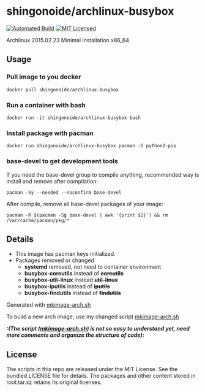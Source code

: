 shingonoide/archlinux-busybox
======

[![Automated Build](http://img.shields.io/badge/automated-build-green.svg)](https://registry.hub.docker.com/u/shingonoide/archlinux-busybox/)
[![MIT Licensed](http://img.shields.io/badge/license-MIT-green.svg)](https://tldrlegal.com/license/mit-license)

Archlinux 2015.02.23 Minimal installation x86_64

## Usage

### Pull image to you docker

    docker pull shingonoide/archlinux-busybox

### Run a container with bash

    docker run -it shingonoide/archlinux-busybox bash

### Install package with pacman

    docker run shingonoide/archlinux-busybox pacman -S python2-pip

### base-devel to get development tools

If you need the base-devel group to compile anything, recommended way is install and remove after compilation:

    pacman -Sy --needed --noconfirm base-devel

After compile, remove all base-devel packages of your image:

    pacman -R $(pacman -Sg base-devel | awk '{print $2}') && rm /var/cache/pacman/pkg/*


## Details

* This image has pacman keys initialized.
* Packages removed or changed
  * __systemd__ removed, not need to container environment
  * __busybox-coreutils__ instead of ~~__coreutils__~~
  * __busybox-util-linux__ instead ~~__util-linux__~~
  * __busybox-iputils__ instead of ~~__iputils__~~
  * __busybox-findutils__ instead of ~~__findutils__~~

Generated with [mkimage-arch.sh][1]

To build a new arch image, use my changed script [mkimage-arch.sh][1]

_**:(**The script ([mkimage-arch.sh][1]) is not so easy to understand yet, need more comments and organize the structure of code**):**_

## License

The scripts in this repo are released under the MIT License. See the bundled LICENSE file for details. The packages and other content stored in root.tar.xz retains its original licenses.

[1]: https://github.com/shingonoide/archlinux-docker/blob/master/mkimage-arch.sh
